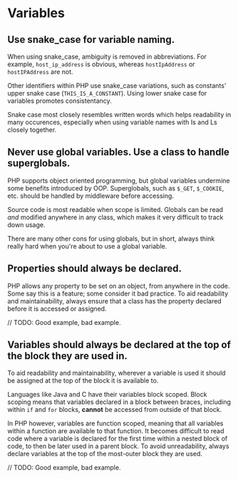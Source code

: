 # Variables

## Use snake_case for variable naming.

When using snake_case, ambiguity is removed in abbreviations. For example, `host_ip_address` is obvious, whereas `hostIpAddress` or `hostIPAddress` are not.

Other identifiers within PHP use snake_case variations, such as constants' upper snake case (`THIS_IS_A_CONSTANT`). Using lower snake case for variables promotes consistentancy.

Snake case most closely resembles written words which helps readability in many occurences, especially when using variable names with Is and Ls closely together.

## Never use global variables. Use a class to handle superglobals.

PHP supports object oriented programming, but global variables undermine some benefits introduced by OOP. Superglobals, such as `$_GET`, `$_COOKIE`, etc. should be handled by middleware before accessing.

Source code is most readable when scope is limited. Globals can be read _and_ modified anywhere in any class, which makes it very difficult to track down usage.

There are many other cons for using globals, but in short, always think really hard when you're about to use a global variable.

## Properties should always be declared.

PHP allows any property to be set on an object, from anywhere in the code. Some say this is a feature; some consider it bad practice. To aid readability and maintainability, always ensure that a class has the property declared before it is accessed or assigned.

// TODO: Good example, bad example.

## Variables should always be declared at the top of the block they are used in.

To aid readability and maintainability, wherever a variable is used it should be assigned at the top of the block it is available to.

Languages like Java and C have their variables block scoped. Block scoping means that variables declared in a block between braces, including within `if` and `for` blocks, **cannot** be accessed from outside of that block.

In PHP however, variables are function scoped, meaning that all variables within a function are available to that function. It becomes difficult to read code where a variable is declared for the first time within a nested block of code, to then be later used in a parent block. To avoid unreadability, always declare variables at the top of the most-outer block they are used.

// TODO: Good example, bad example.
